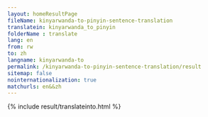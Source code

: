 ```yaml
---
layout: homeResultPage
fileName: kinyarwanda-to-pinyin-sentence-translation
translatein: kinyarwanda_to_pinyin
folderName : translate
lang: en
from: rw
to: zh
langname: kinyarwanda-to
permalink: /kinyarwanda-to-pinyin-sentence-translation/result
sitemap: false
nointernationalization: true
matchurls: en&&zh
---
```

{% include result/translateinto.html %}

<script src="/js/result/translation.js" data-foldername="{{page.folderName}}" data-lang="{{page.lang}}"></script>
